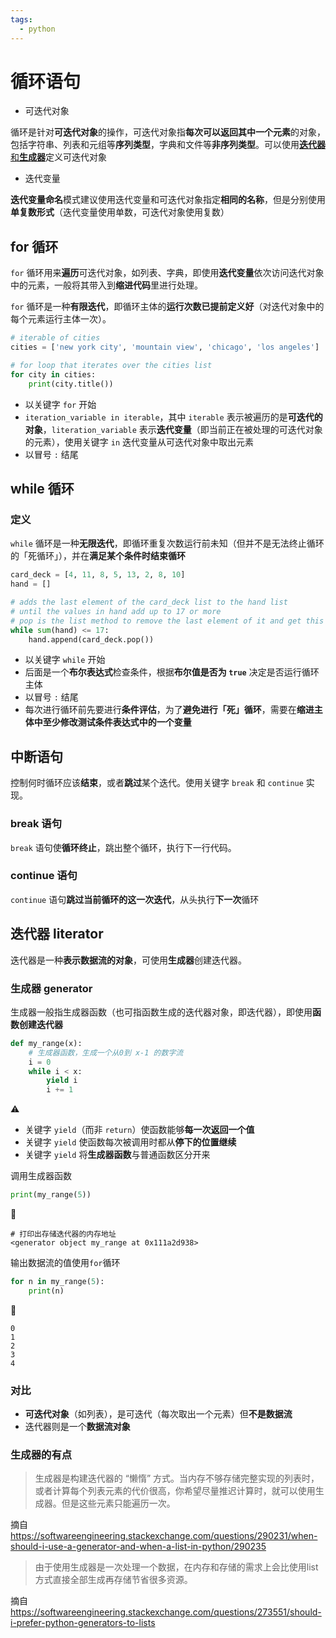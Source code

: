 ```yaml
---
tags:
  - python
---
```


# 循环语句

* 可迭代对象

循环是针对**可迭代对象**的操作，可迭代对象指**每次可以返回其中一个元素**的对象，包括字符串、列表和元组等**序列类型**，字典和文件等**非序列类型**。可以使用[**迭代器**和**生成器**](https://anandology.com/python-practice-book/iterators.html)定义可迭代对象

* 迭代变量

**迭代变量命名**模式建议使用迭代变量和可迭代对象指定**相同的名称**，但是分别使用**单复数形式**（迭代变量使用单数，可迭代对象使用复数）

## for 循环

`for` 循环用来**遍历**可迭代对象，如列表、字典，即使用**迭代变量**依次访问迭代对象中的元素，一般将其带入到**缩进代码**里进行处理。

`for` 循环是一种**有限迭代**，即循环主体的**运行次数已提前定义好**（对迭代对象中的每个元素运行主体一次）。

```python
# iterable of cities
cities = ['new york city', 'mountain view', 'chicago', 'los angeles']

# for loop that iterates over the cities list
for city in cities:
    print(city.title())
```

* 以关键字 `for` 开始
* `iteration_variable in iterable`，其中 `iterable` 表示被遍历的是**可迭代的对象**，`literation_variable` 表示**迭代变量**（即当前正在被处理的可迭代对象的元素），使用关键字 `in` 迭代变量从可迭代对象中取出元素
* 以冒号 `:` 结尾


## while 循环

### 定义
`while` 循环是一种**无限迭代**，即循环重复次数运行前未知（但并不是无法终止循环的「死循环」），并在**满足某个条件时结束循环**

```python
card_deck = [4, 11, 8, 5, 13, 2, 8, 10]
hand = []

# adds the last element of the card_deck list to the hand list
# until the values in hand add up to 17 or more
# pop is the list method to remove the last element of it and get this element
while sum(hand) <= 17:
    hand.append(card_deck.pop())
```

* 以关键字 `while` 开始
* 后面是一个**布尔表达式**检查条件，根据**布尔值是否为 `true`** 决定是否运行循环主体
* 以冒号 `:` 结尾
* 每次进行循环前先要进行**条件评估**，为了**避免进行「死」循环**，需要在**缩进主体中至少修改测试条件表达式中的一个变量**

## 中断语句
控制何时循环应该**结束**，或者**跳过**某个迭代。使用关键字 `break` 和 `continue` 实现。

### break 语句
`break` 语句使**循环终止**，跳出整个循环，执行下一行代码。

### continue 语句
`continue` 语句**跳过当前循环的这一次迭代**，从头执行**下一次**循环


## 迭代器 literator
迭代器是一种**表示数据流的对象**，可使用**生成器**创建迭代器。

### 生成器 generator
生成器一般指生成器函数（也可指函数生成的迭代器对象，即迭代器），即使用**函数创建迭代器**

```python
def my_range(x):
    # 生成器函数，生成一个从0到 x-1 的数字流
    i = 0
    while i < x:
        yield i
        i += 1
```

:warning:
* 关键字 `yield`（而非 `return`）使函数能够**每一次返回一个值**
* 关键字 `yield` 使函数每次被调用时都从**停下的位置继续**
* 关键字 `yield` 将**生成器函数**与普通函数区分开来

调用生成器函数

```python
print(my_range(5))
```

:hammer:
```shell
# 打印出存储迭代器的内存地址
<generator object my_range at 0x111a2d938>
```

输出数据流的值使用`for`循环
```python
for n in my_range(5):
    print(n)
```

:hammer:

```shell
0
1
2
3
4
```

### 对比
* **可迭代对象**（如列表），是可迭代（每次取出一个元素）但**不是数据流**
* 迭代器则是一个**数据流对象**

### 生成器的有点
> 生成器是构建迭代器的 “懒惰” 方式。当内存不够存储完整实现的列表时，或者计算每个列表元素的代价很高，你希望尽量推迟计算时，就可以使用生成器。但是这些元素只能遍历一次。

摘自 https://softwareengineering.stackexchange.com/questions/290231/when-should-i-use-a-generator-and-when-a-list-in-python/290235

> 由于使用生成器是一次处理一个数据，在内存和存储的需求上会比使用list方式直接全部生成再存储节省很多资源。

摘自 https://softwareengineering.stackexchange.com/questions/273551/should-i-prefer-python-generators-to-lists

